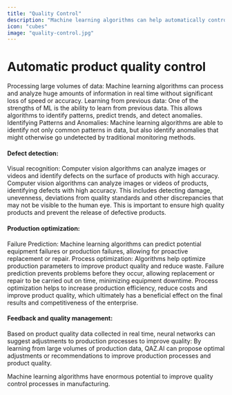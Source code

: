 ```yaml
---
title: "Quality Control"
description: "Machine learning algorithms can help automatically control product quality, identify defects and optimize production processes."
icon: "cubes"
image: "quality-control.jpg"
---
```


# Automatic product quality control

Processing large volumes of data: Machine learning algorithms can process and analyze huge amounts of information in real time without significant loss of speed or accuracy. Learning from previous data: One of the strengths of ML is the ability to learn from previous data. This allows algorithms to identify patterns, predict trends, and detect anomalies. Identifying Patterns and Anomalies: Machine learning algorithms are able to identify not only common patterns in data, but also identify anomalies that might otherwise go undetected by traditional monitoring methods.

#### Defect detection:

Visual recognition: Computer vision algorithms can analyze images or videos and identify defects on the surface of products with high accuracy. Computer vision algorithms can analyze images or videos of products, identifying defects with high accuracy. This includes detecting damage, unevenness, deviations from quality standards and other discrepancies that may not be visible to the human eye. This is important to ensure high quality products and prevent the release of defective products.

#### Production optimization:

Failure Prediction: Machine learning algorithms can predict potential equipment failures or production failures, allowing for proactive replacement or repair.
Process optimization: Algorithms help optimize production parameters to improve product quality and reduce waste. Failure prediction prevents problems before they occur, allowing replacement or repair to be carried out on time, minimizing equipment downtime. Process optimization helps to increase production efficiency, reduce costs and improve product quality, which ultimately has a beneficial effect on the final results and competitiveness of the enterprise.

#### Feedback and quality management:

Based on product quality data collected in real time, neural networks can suggest adjustments to production processes to improve quality: By learning from large volumes of production data, QAZ.AI can propose optimal adjustments or recommendations to improve production processes and product quality.

Machine learning algorithms have enormous potential to improve quality control processes in manufacturing.
